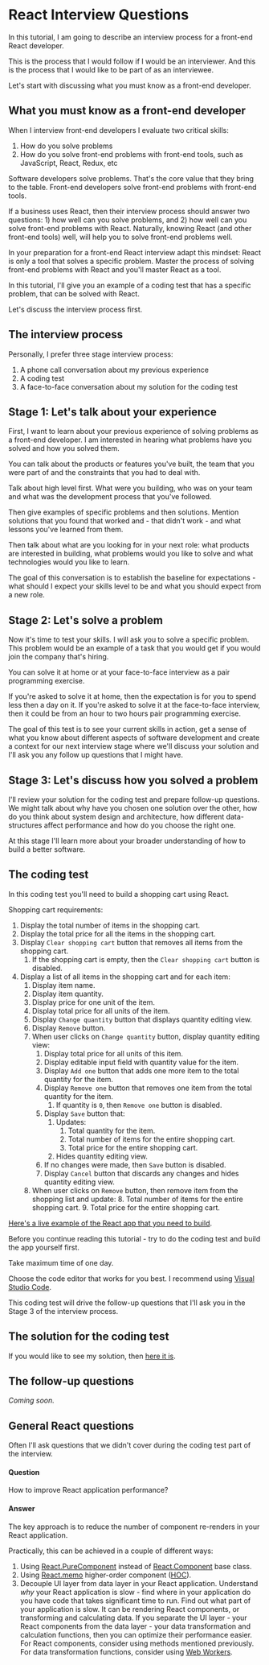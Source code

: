 # React Interview Questions

In this tutorial, I am going to describe an interview process for a front-end React developer.

This is the process that I would follow if I would be an interviewer. And this is the process that I would like to be part of as an interviewee.

Let's start with discussing what you must know as a front-end developer.

## What you must know as a front-end developer

When I interview front-end developers I evaluate two critical skills:
1. How do you solve problems
2. How do you solve front-end problems with front-end tools, such as JavaScript, React, Redux, etc

Software developers solve problems. That's the core value that they bring to the table. Front-end developers solve front-end problems with front-end tools. 

If a business uses React, then their interview process should answer two questions: 1) how well can you solve problems, and 2) how well can you solve front-end problems with React. Naturally, knowing React (and other front-end tools) well, will help you to solve front-end problems well.

In your preparation for a front-end React interview adapt this mindset: React is only a tool that solves a specific problem. Master the process of solving front-end problems with React and you'll master React as a tool.

In this tutorial, I'll give you an example of a coding test that has a specific problem, that can be solved with React.

Let's discuss the interview process first.

## The interview process

Personally, I prefer three stage interview process:
1. A phone call conversation about my previous experience
2. A coding test
3. A face-to-face conversation about my solution for the coding test

## Stage 1: Let's talk about your experience

First, I want to learn about your previous experience of solving problems as a front-end developer. I am interested in hearing what problems have you solved and how you solved them.

You can talk about the products or features you've built, the team that you were part of and the constraints that you had to deal with.

Talk about high level first. What were you building, who was on your team and what was the development process that you've followed.

Then give examples of specific problems and then solutions. Mention solutions that you found that worked and - that didn't work - and what lessons you've learned from them.

Then talk about what are you looking for in your next role: what products are interested in building, what problems would you like to solve and what technologies would you like to learn.

The goal of this conversation is to establish the baseline for expectations - what should I expect your skills level to be and what you should expect from a new role.

## Stage 2: Let's solve a problem

Now it's time to test your skills. I will ask you to solve a specific problem. This problem would be an example of a task that you would get if you would join the company that's hiring.

You can solve it at home or at your face-to-face interview as a pair programming exercise.

If you're asked to solve it at home, then the expectation is for you to spend less then a day on it. If you're asked to solve it at the face-to-face interview, then it could be from an hour to two hours pair programming exercise.

The goal of this test is to see your current skills in action, get a sense of what you know about different aspects of software development and create a context for our next interview stage where we'll discuss your solution and I'll ask you any follow up questions that I might have.

## Stage 3: Let's discuss how you solved a problem

I'll review your solution for the coding test and prepare follow-up questions. We might talk about why have you chosen one solution over the other, how do you think about system design and architecture, how different data-structures affect performance and how do you choose the right one.

At this stage I'll learn more about your broader understanding of how to build a better software.

## The coding test

In this coding test you'll need to build a shopping cart using React.

Shopping cart requirements:
1. Display the total number of items in the shopping cart.
2. Display the total price for all the items in the shopping cart.
3. Display `Clear shopping cart` button that removes all items from the shopping cart.
      1. If the shopping cart is empty, then the `Clear shopping cart` button is disabled.
4. Display a list of all items in the shopping cart and for each item:
      1. Display item name.
      2. Display item quantity.
      3. Display price for one unit of the item.
      4. Display total price for all units of the item.
      5. Display `Change quantity` button that displays quantity editing view.
      6. Display `Remove` button.
      7. When user clicks on `Change quantity` button, display quantity editing view:
         1. Display total price for all units of this item.
         2. Display editable input field with quantity value for the item.
         3. Display `Add one` button that adds one more item to the total quantity for the item.
         4. Display `Remove one` button that removes one item from the total quantity for the item.
            1. If quantity is `0`, then `Remove one` button is disabled.
         5. Display `Save` button that:
            1. Updates:
               1. Total quantity for the item.
               2. Total number of items for the entire shopping cart.
               3. Total price for the entire shopping cart.
            2. Hides quantity editing view.
         6. If no changes were made, then `Save` button is disabled.
         7. Display `Cancel` button that discards any changes and hides quantity editing view.
      8.  When user clicks on `Remove` button, then remove item from the shopping list and update:
         8. Total number of items for the entire shopping cart.
         9. Total price for the entire shopping cart.


[Here's a live example of the React app that you need to build](https://fedosejev.github.io/react-shopping-cart/). 

Before you continue reading this tutorial - try to do the coding test and build the app yourself first.

Take maximum time of one day.

Choose the code editor that works for you best. I recommend using [Visual Studio Code](https://code.visualstudio.com/).

This coding test will drive the follow-up questions that I'll ask you in the Stage 3 of the interview process.

## The solution for the coding test

If you would like to see my solution, then [here it is](https://github.com/fedosejev/react-shopping-cart).

## The follow-up questions

_Coming soon._

## General React questions

Often I'll ask questions that we didn't cover during the coding test part of the interview.

#### Question

How to improve React application performance?

#### Answer

The key approach is to reduce the number of component re-renders in your React application.

Practically, this can be achieved in a couple of different ways:
1. Using [React.PureComponent](https://reactjs.org/docs/react-api.html#reactpurecomponent) instead of [React.Component](https://reactjs.org/docs/react-api.html#reactcomponent) base class.
2. Using [React.memo](https://reactjs.org/docs/react-api.html#reactmemo) higher-order component ([HOC](https://reactjs.org/docs/higher-order-components.html)).
3. Decouple UI layer from data layer in your React application. Understand _why_ your React application is slow - find where in your application do you have code that takes significant time to run. Find out what part of your application is slow. It can be rendering React components, or transforming and calculating data. If you separate the UI layer - your React components from the data layer - your data transformation and calculation functions, then you can optimize their performance easier. For React components, consider using methods mentioned previously. For data transformation functions, consider using [Web Workers](https://developer.mozilla.org/en-US/docs/Web/API/Web_Workers_API/Using_web_workers).
